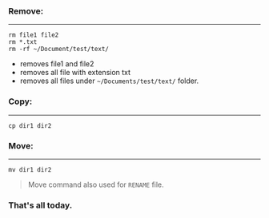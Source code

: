 ### Remove:
---

```
rm file1 file2
rm *.txt
rm -rf ~/Document/test/text/
```

- removes file1 and file2
- removes all file with extension txt
- removes all files under `~/Documents/test/text/` folder.

### Copy:
---

```
cp dir1 dir2
```

### Move:
---

```
mv dir1 dir2
```

> Move command also used for `RENAME` file.

### That's all today.
